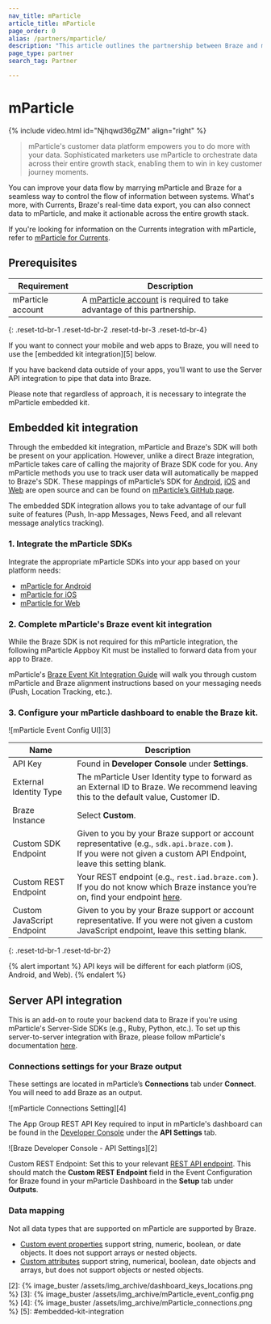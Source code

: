 ```yaml
---
nav_title: mParticle
article_title: mParticle
page_order: 0
alias: /partners/mparticle/
description: "This article outlines the partnership between Braze and mParticle, a customer data platform that collects and routes information between sources in your marketing stack."
page_type: partner
search_tag: Partner

---
```


# mParticle

{% include video.html id="Njhqwd36gZM" align="right" %}

> mParticle's customer data platform empowers you to do more with your data. Sophisticated marketers use mParticle to orchestrate data across their entire growth stack, enabling them to win in key customer journey moments.

You can improve your data flow by marrying mParticle and Braze for a seamless way to control the flow of information between systems. What's more, with Currents, Braze's real-time data export, you can also connect data to mParticle, and make it actionable across the entire growth stack.

If you're looking for information on the Currents integration with mParticle, refer to [mParticle for Currents]({{site.baseurl}}/partners/data_and_infrastructure_agility/customer_data_platform/mParticle/mparticle_for_currents/).

## Prerequisites

| Requirement | Description |
| ----------- | ----------- |
| mParticle account | A [mParticle account](https://app.mparticle.com/login) is required to take advantage of this partnership. |
{: .reset-td-br-1 .reset-td-br-2 .reset-td-br-3 .reset-td-br-4}

If you want to connect your mobile and web apps to Braze, you will need to use the [embedded kit integration][5] below.

If you have backend data outside of your apps, you'll want to use the Server API integration to pipe that data into Braze.

Please note that regardless of approach, it is necessary to integrate the mParticle embedded kit.

## Embedded kit integration

Through the embedded kit integration, mParticle and Braze's SDK will both be present on your application. However, unlike a direct Braze integration, mParticle takes care of calling the majority of Braze SDK code for you. Any mParticle methods you use to track user data will automatically be mapped to Braze's SDK. These mappings of mParticle’s SDK for [Android](https://github.com/mparticle-integrations/mparticle-android-integration-appboy), [iOS](https://github.com/mparticle-integrations/mparticle-apple-integration-appboy) and [Web](https://github.com/Appboy/integration-appboy) are open source and can be found on [mParticle’s GitHub page](https://github.com/mparticle-integrations). 

The embedded SDK integration allows you to take advantage of our full suite of features (Push, In-app Messages, News Feed, and all relevant message analytics tracking).

### 1. Integrate the mParticle SDKs

Integrate the appropriate mParticle SDKs into your app based on your platform needs:

* [mParticle for Android](https://docs.mparticle.com/developers/sdk/android/getting-started/)
* [mParticle for iOS](https://docs.mparticle.com/developers/sdk/ios/getting-started/)
* [mParticle for Web](https://docs.mparticle.com/developers/sdk/web/getting-started/)

### 2. Complete mParticle's Braze event kit integration

While the Braze SDK is not required for this mParticle integration, the following mParticle Appboy Kit must be installed to forward data from your app to Braze.

mParticle's [Braze Event Kit Integration Guide](https://docs.mparticle.com/integrations/braze/event/#kit-integration) will walk you through custom mParticle and Braze alignment instructions based on your messaging needs (Push, Location Tracking, etc.).

### 3. Configure your mParticle dashboard to enable the Braze kit.

![mParticle Event Config UI][3]

| Name | Description |
|---|---|
| API Key | Found in __Developer Console__ under __Settings__. |
| External Identity Type | The mParticle User Identity type to forward as an External ID to Braze. We recommend leaving this to the default value, Customer ID. |
| Braze Instance | Select __Custom__. |
| Custom SDK Endpoint | Given to you by your Braze support or account representative (e.g., `sdk.api.braze.com` ).<br> If you were not given a custom API Endpoint, leave this setting blank. |
|Custom REST Endpoint | Your REST endpoint (e.g., `rest.iad.braze.com` ).<br> If you do not know which Braze instance you’re on, find your endpoint [here]({{site.baseurl}}/developer_guide/rest_api/basics/#endpoints). |
| Custom JavaScript Endpoint | Given to you by your Braze support or account representative. If you were not given a custom JavaScript endpoint, leave this setting blank. |
{: .reset-td-br-1 .reset-td-br-2}

{% alert important %}
API keys will be different for each platform (iOS, Android, and Web).
{% endalert %}

## Server API integration

This is an add-on to route your backend data to Braze if you're using mParticle's Server-Side SDKs (e.g., Ruby, Python, etc.). To set up this server-to-server integration with Braze, please follow mParticle's documentation [here](https://docs.mparticle.com/guides/platform-guide/connections/).

### Connections settings for your Braze output

These settings are located in mParticle’s __Connections__ tab under __Connect__. You will need to add Braze as an output.

![mParticle Connections Setting][4]

The App Group REST API Key required to input in mParticle's dashboard can be found in the [Developer Console][1] under the __API Settings__ tab.

![Braze Developer Console - API Settings][2]

Custom REST Endpoint: Set this to your relevant [REST API endpoint]({{site.baseurl}}/developer_guide/rest_api/basics/#endpoints). This should match the __Custom REST Endpoint__ field in the Event Configuration for Braze found in your mParticle Dashboard in the __Setup__ tab under __Outputs__.

### Data mapping

Not all data types that are supported on mParticle are supported by Braze.

- [Custom event properties]({{site.baseurl}}/user_guide/data_and_analytics/custom_data/custom_events/) support string, numeric, boolean, or date objects. It does not support arrays or nested objects.
- [Custom attributes]({{site.baseurl}}/user_guide/data_and_analytics/custom_data/custom_attributes/) support string, numerical, boolean, date objects and arrays, but does not support objects or nested objects. 


[1]: https://dashboard.braze.com/app_settings/developer_console
[2]: {% image_buster /assets/img_archive/dashboard_keys_locations.png %}
[3]: {% image_buster /assets/img_archive/mParticle_event_config.png %}
[4]: {% image_buster /assets/img_archive/mParticle_connections.png %}
[5]: #embedded-kit-integration
